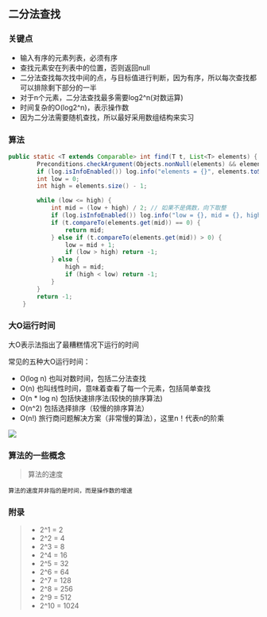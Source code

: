 ## 二分法查找

### 关键点

* 输入有序的元素列表，必须有序
* 查找元素安在列表中的位置，否则返回null
* 二分法查找每次找中间的点，与目标值进行判断，因为有序，所以每次查找都可以排除剩下部分的一半
* 对于n个元素，二分法查找最多需要log2^n(对数运算)
* 时间复杂的O(log2^n)，表示操作数
* 因为二分法需要随机查找，所以最好采用数组结构来实习

### 算法

```java
public static <T extends Comparable> int find(T t, List<T> elements) {
		Preconditions.checkArgument(Objects.nonNull(elements) && elements.size() >= 0);
		if (log.isInfoEnabled()) log.info("elements = {}", elements.toString());
		int low = 0;
		int high = elements.size() - 1;

		while (low <= high) {
			int mid = (low + high) / 2; // 如果不是偶数，向下取整
			if (log.isInfoEnabled()) log.info("low = {}, mid = {}, high = {}", low, mid, high);
			if (t.compareTo(elements.get(mid)) == 0) {
				return mid;
			} else if (t.compareTo(elements.get(mid)) > 0) {
				low = mid + 1;
				if (low > high) return -1;
			} else {
				high = mid;
				if (high < low) return -1;
			}
		}
		return -1;
	}
```

### 大O运行时间

大O表示法指出了最糟糕情况下运行的时间

常见的五种大O运行时间：
* O(log n) 也叫对数时间，包括二分法查找
* O(n) 也叫线性时间，意味着查看了每一个元素，包括简单查找
* O(n * log n) 包括快速排序法(较快的排序算法)
* O(n^2) 包括选择排序（较慢的排序算法）
* O(n!) 旅行商问题解决方案（非常慢的算法），这里n！代表n的阶乘

![](https://i.loli.net/2019/04/29/5cc693c8c19df.jpg)

### 算法的一些概念

> 算法的速度

    算法的速度并非指的是时间，而是操作数的增速

### 附录
>* 2^1 = 2
>* 2^2 = 4
>* 2^3 = 8
>* 2^4 = 16
>* 2^5 = 32
>* 2^6 = 64
>* 2^7 = 128
>* 2^8 = 256
>* 2^9 = 512
>* 2^10 = 1024


